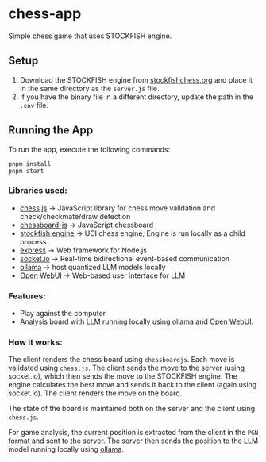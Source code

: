 # chess-app
Simple chess game that uses STOCKFISH engine. 

## Setup

1. Download the STOCKFISH engine from [stockfishchess.org](https://stockfishchess.org/download/) and place it in the same directory as the `server.js` file.
2. If you have the binary file in a different directory, update the path in the `.env` file.

## Running the App
To run the app, execute the following commands:
```
pnpm install
pnpm start
```

### Libraries used:
- [chess.js](https://github.com/jhlywa/chess.js) ->  JavaScript library for chess move validation and check/checkmate/draw detection
- [chessboard-js](https://chessboardjs.com/) -> JavaScript chessboard
- [stockfish engine](https://stockfishchess.org/) -> UCI chess engine; Engine is run locally as a child process
- [express](https://expressjs.com/) -> Web framework for Node.js
- [socket.io](https://socket.io/) -> Real-time bidirectional event-based communication
- [ollama](https://ollama.com/) -> host quantized LLM models locally
- [Open WebUI](https://openwebui.com/) -> Web-based user interface for LLM

### Features:
- Play against the computer
- Analysis board with LLM running locally using [ollama](https://ollama.com/) and [Open WebUI](https://openwebui.com/).
 
### How it works:
The client renders the chess board using `chessboardjs`. Each move is validated using `chess.js`. The client sends the move to the server (using socket.io), which then sends the move to the STOCKFISH engine. 
The engine calculates the best move and sends it back to the client (again using socket.io). The client renders the move on the board.

The state of the board is maintained both on the server and the client using `chess.js`.

For game analysis, the current position is extracted from the client in the `PGN` format and sent to the server. 
The server then sends the position to the LLM model running locally using [ollama](https://ollama.com/).
